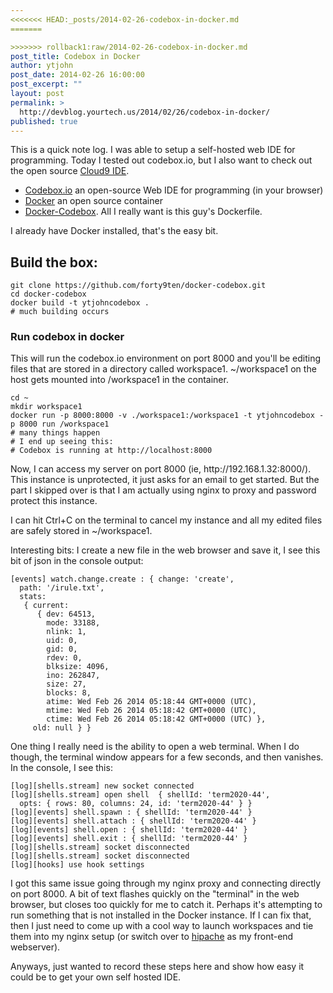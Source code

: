 ```yaml
---
<<<<<<< HEAD:_posts/2014-02-26-codebox-in-docker.md
=======

>>>>>>> rollback1:raw/2014-02-26-codebox-in-docker.md
post_title: Codebox in Docker
author: ytjohn
post_date: 2014-02-26 16:00:00
post_excerpt: ""
layout: post
permalink: >
  http://devblog.yourtech.us/2014/02/26/codebox-in-docker/
published: true
---
```

<p>This is a quick note log. I was able to setup a self-hosted web IDE for programming. Today I tested out codebox.io,
but I also want to check out the open source <a href="https://github.com/dotcloud/hipache">Cloud9 IDE</a>.</p>
<ul>
<li><a href="https://www.codebox.io">Codebox.io</a> an open-source Web IDE for programming (in your browser)</li>
<li><a href="http://www.docker.io/">Docker</a> an open source container</li>
<li><a href="https://github.com/forty9ten/docker-codebox/blob/master/Dockerfile">Docker-Codebox</a>. All I really want is this guy's Dockerfile.</li>
</ul>
<p>I already have Docker installed, that's the easy bit.</p>
<h2>Build the box:</h2>
<pre><code>git clone https://github.com/forty9ten/docker-codebox.git
cd docker-codebox
docker build -t ytjohncodebox .
# much building occurs
</code></pre>
<h3>Run codebox in docker</h3>
<p>This will run the codebox.io environment on port 8000 and you'll be editing files that are stored in a directory
called workspace1. ~/workspace1 on the host gets mounted into /workspace1 in the container.</p>
<pre><code>cd ~
mkdir workspace1
docker run -p 8000:8000 -v ./workspace1:/workspace1 -t ytjohncodebox -p 8000 run /workspace1
# many things happen
# I end up seeing this:
# Codebox is running at http://localhost:8000
</code></pre>
<p>Now, I can access my server on port 8000 (ie, http://192.168.1.32:8000/). This instance is unprotected, it just asks
for an email to get started. But the part I skipped over is that I am actually using nginx to proxy and password
protect this instance. </p>
<p>I can hit Ctrl+C on the terminal to cancel my instance and all my edited files are safely stored in ~/workspace1.</p>
<p>Interesting bits:
I create a new file in the web browser and save it, I see this bit of json in the console output:</p>
<pre><code>[events] watch.change.create : { change: 'create',
  path: '/irule.txt',
  stats: 
   { current: 
      { dev: 64513,
        mode: 33188,
        nlink: 1,
        uid: 0,
        gid: 0,
        rdev: 0,
        blksize: 4096,
        ino: 262847,
        size: 27,
        blocks: 8,
        atime: Wed Feb 26 2014 05:18:44 GMT+0000 (UTC),
        mtime: Wed Feb 26 2014 05:18:42 GMT+0000 (UTC),
        ctime: Wed Feb 26 2014 05:18:42 GMT+0000 (UTC) },
     old: null } }
</code></pre>
<p>One thing I really need is the ability to open a web terminal. When I do though, the terminal window appears for a
few seconds, and then vanishes. In the console, I see this:</p>
<pre><code>[log][shells.stream] new socket connected
[log][shells.stream] open shell  { shellId: 'term2020-44',
  opts: { rows: 80, columns: 24, id: 'term2020-44' } }
[log][events] shell.spawn : { shellId: 'term2020-44' }
[log][events] shell.attach : { shellId: 'term2020-44' }
[log][events] shell.open : { shellId: 'term2020-44' }
[log][events] shell.exit : { shellId: 'term2020-44' }
[log][shells.stream] socket disconnected
[log][shells.stream] socket disconnected
[log][hooks] use hook settings
</code></pre>
<p>I got this same issue going through my nginx proxy and connecting directly on port 8000. A bit of text flashes 
quickly on the "terminal" in the web browser, but closes too quickly for me to catch it. Perhaps it's attempting to
run something that is not installed in the Docker instance. If I can fix that, then I just need to come up with a cool
way to launch workspaces and tie them into my nginx setup (or switch over to <a href="https://github.com/dotcloud/hipache">hipache</a>
as my front-end webserver).</p>
<p>Anyways, just wanted to record these steps here and show how easy it could be to get your own self hosted IDE.</p>
